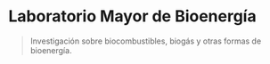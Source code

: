 # Laboratorio Mayor de Bioenergía

> Investigación sobre biocombustibles, biogás y otras formas de bioenergía.
>